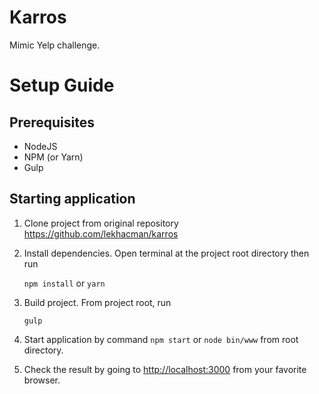 # Karros
Mimic Yelp challenge.
# Setup Guide
## Prerequisites
* NodeJS
* NPM (or Yarn)
* Gulp
## Starting application
1. Clone project from original repository https://github.com/lekhacman/karros
2. Install dependencies. Open terminal at the project root directory then run

	`npm install` or `yarn`
3. Build project. From project root, run

    `gulp`
    
4. Start application by command `npm start` or `node bin/www` from root directory.
5. Check the result by going to [http://localhost:3000](http://localhost:3000) from your favorite browser.
